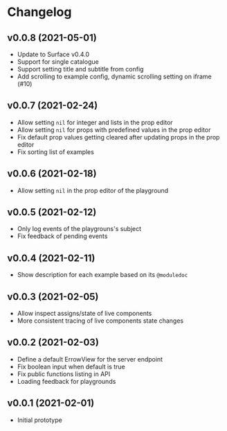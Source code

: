 # Changelog

## v0.0.8 (2021-05-01)

  * Update to Surface v0.4.0
  * Support for single catalogue
  * Support setting title and subtitle from config
  * Add scrolling to example config, dynamic scrolling setting on iframe (#10)

## v0.0.7 (2021-02-24)

  * Allow setting `nil` for integer and lists in the prop editor
  * Allow setting `nil` for props with predefined values in the prop editor
  * Fix default prop values getting cleared after updating props in the prop editor
  * Fix sorting list of examples

## v0.0.6 (2021-02-18)

  * Allow setting `nil` in the prop editor of the playground

## v0.0.5 (2021-02-12)

  * Only log events of the playgrouns's subject
  * Fix feedback of pending events

## v0.0.4 (2021-02-11)

  * Show description for each example based on its `@moduledoc`

## v0.0.3 (2021-02-05)

  * Allow inspect assigns/state of live components
  * More consistent tracing of live components state changes

## v0.0.2 (2021-02-03)

  * Define a default ErrowView for the server endpoint
  * Fix boolean input when default is true
  * Fix public functions listing in API
  * Loading feedback for playgrounds

## v0.0.1 (2021-02-01)

  * Initial prototype

